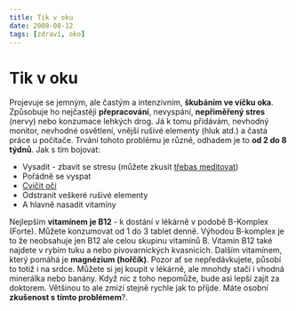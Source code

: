```yaml
---
title: Tik v oku
date: 2008-08-12
tags: [zdraví, oko]
---
```


# Tik v oku

Projevuje se jemným, ale častým a intenzivním, **škubáním ve víčku oka**. Způsobuje ho nejčastěji **přepracování**,
 nevyspání, **nepřiměřený stres** (nervy) nebo konzumace lehkých drog. Já k tomu přidávám, nevhodný monitor, 
 nevhodné osvětlení, vnější rušivé elementy (hluk atd.) a častá práce u počítače. Trvání 
 tohoto problému je různé, odhadem je to **od 2 do 8 týdnů**. Jak s tím bojovat:

- Vysadit - zbavit se stresu (můžete zkusit [třebas meditovat](http://www.bdc.cz/ "Budhizmus Diamantové Cesty"))
- Pořádně se vyspat
- [ Cvičit oči](http://www.celostnimedicina.cz/oci-=-cviceni-zraku-pro-zdravou-dlouhovekost.htm "Oční cviky")
- Odstranit veškeré rušivé elementy
- A hlavně nasadit vitamíny

Nejlepším **vitamínem je B12** - k dostání v lékárně v podobě B-Komplex (Forte). Můžete konzumovat 
od 1 do 3 tablet denně. Výhodou B-komplex je to že neobsahuje jen B12 ale celou skupinu vitamínů B. 
Vitamín B12 také najdete v rybím tuku a nebo pivovarnických kvasnicích. Dalším vitamínem, 
který pomáhá je **magnézium (hořčík)**. Pozor ať se nepředávkujete, působí to totiž i na srdce. 
Můžete si jej koupit v lékárně, ale mnohdy stačí i vhodná minerálka nebo banány. Když nic z toho
nepomůže, bude asi lepší zajít za doktorem. Většinou to ale zmizí stejně rychle jak to příjde. 
Máte osobní **zkušenost s tímto problémem**?.
